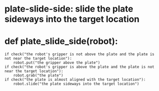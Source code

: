 # plate-slide-side: slide the plate sideways into the target location
# def plate_slide_side(robot):
    if check("the robot's gripper is not above the plate and the plate is not near the target location"):
        robot.put("the gripper above the plate")
    if check("the robot's gripper is above the plate and the plate is not near the target location"):
        robot.grab("the plate")
    if check("the plate is almost aligned with the target location"):
        robot.slide("the plate sideways into the target location")
